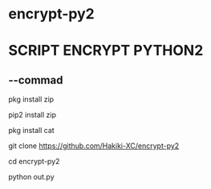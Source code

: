 # encrypt-py2


# SCRIPT ENCRYPT PYTHON2

## --commad 

pkg install zip

pip2 install zip

pkg install cat

git clone https://github.com/Hakiki-XC/encrypt-py2

cd encrypt-py2

python out.py
